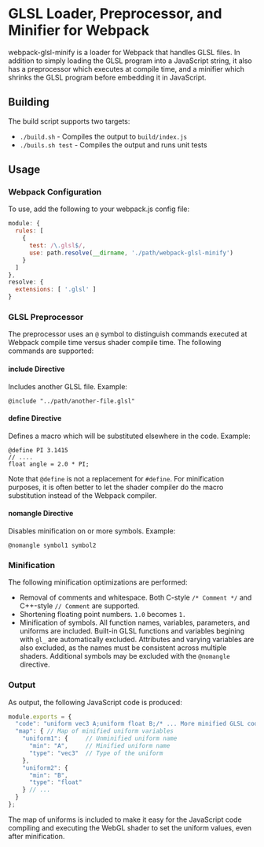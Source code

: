# GLSL Loader, Preprocessor, and Minifier for Webpack
webpack-glsl-minify is a loader for Webpack that handles GLSL files. In addition to simply loading the GLSL program
into a JavaScript string, it also has a preprocessor which executes at compile time, and a minifier which shrinks the
GLSL program before embedding it in JavaScript.

## Building
The build script supports two targets:
* `./build.sh` - Compiles the output to `build/index.js`
* `./buils.sh test` - Compiles the output and runs unit tests

## Usage
### Webpack Configuration
To use, add the following to your webpack.js config file:

```javascript
module: {
  rules: [
    {
      test: /\.glsl$/,
      use: path.resolve(__dirname, './path/webpack-glsl-minify')
    }
  ]
},
resolve: {
  extensions: [ '.glsl' ]
}
```

### GLSL Preprocessor
The preprocessor uses an `@` symbol to distinguish commands executed at Webpack compile time versus shader compile time.
The following commands are supported:

#### include Directive
Includes another GLSL file. Example:
```
@include "../path/another-file.glsl"
```

#### define Directive
Defines a macro which will be substituted elsewhere in the code. Example:
```
@define PI 3.1415
// ....
float angle = 2.0 * PI;
```

Note that `@define` is not a replacement for `#define`. For minification purposes, it is often better to let the shader
compiler do the macro substitution instead of the Webpack compiler.

#### nomangle Directive
Disables minification on or more symbols. Example:
```
@nomangle symbol1 symbol2
```

### Minification
The following minification optimizations are performed:

* Removal of comments and whitespace. Both C-style `/* Comment */` and C++-style `// Comment` are supported.
* Shortening floating point numbers. `1.0` becomes `1.`
* Minification of symbols. All function names, variables, parameters, and uniforms are included. Built-in GLSL
  functions and variables begining with `gl_` are automatically excluded. Attributes and varying variables are also
  excluded, as the names must be consistent across multiple shaders. Additional symbols may be excluded with the
  `@nomangle` directive.

### Output
As output, the following JavaScript code is produced:
```javascript
module.exports = {
  "code": "uniform vec3 A;uniform float B;/* ... More minified GLSL code here */",
  "map": { // Map of minified uniform variables
    "uniform1": {     // Unminified uniform name
      "min": "A",     // Minified uniform name
      "type": "vec3"  // Type of the uniform
    },
    "uniform2": {
      "min": "B",
      "type": "float"
    } // ...
  }
};
```

The map of uniforms is included to make it easy for the JavaScript code compiling and executing the WebGL shader to
set the uniform values, even after minification.

